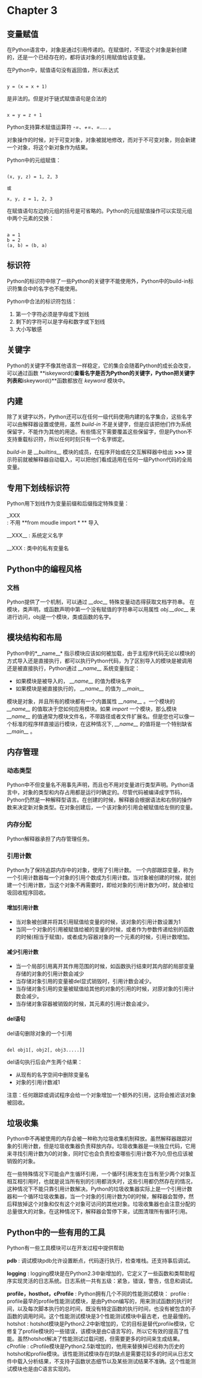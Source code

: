 # Chapter 3

## 变量赋值

在Python语言中，对象是通过引用传递的。在赋值时，不管这个对象是新创建的，还是一个已经存在的，都将该对象的引用赋值给该变量。

在Python中，赋值语句没有返回值，所以表达式

~~~

y = (x = x + 1)

~~~

是非法的。但是对于链式赋值语句是合法的

~~~

x = y = z + 1

~~~

Python支持算术赋值运算符 *-=、+=、\=.....* 。

对象操作的时候，对于可变对象，对象被就地修改，而对于不可变对象，则会新建一个对象，将这个新对象作为结果。

Python中的元组赋值：

~~~

(x, y, z) = 1, 2, 3

或

x, y, z = 1, 2, 3
~~~

在赋值语句左边的元组的括号是可省略的。Python的元组赋值操作可以实现元组中两个元素的交换：

~~~

a = 1
b = 2
(a, b) = (b, a)

~~~

## 标识符

Python的标识符中除了一些Python的关键字不能使用外，Python中的build-in标识符集合中的名字也不能使用。

Python中合法的标识符包括：

1) 第一个字符必须是字母或下划线
2) 剩下的字符可以是字母和数字或下划线
3) 大小写敏感

## 关键字

Python的关键字不像其他语言一样稳定，它的集合会随着Python的成长会改变，可以通过函数 **iskeyword()**查看名字是否为Python的关键字，Python把关键字列表和**iskeyword()**函数都放在 *keyword* 模块中。

## 内建

除了关键字以外，Python还可以在任何一级代码使用内建的名字集合，这些名字可以由解释器设置或使用，虽然 *build-in* 不是关键字，但是应该把他们作为系统保留字，不能作为其他的用途。有些情况下需要覆盖这些保留字，但是Python不支持重载标识符，所以任何时刻只有一个名字绑定。

*build-in* 是 *\_\_builtins\_\_* 模块的成员，在程序开始或在交互解释器中给出 **>>>** 提示符前就被解释器自动载入，可以把他们看成适用在任何一级Python代码的全局变量。

## 专用下划线标识符

Python用下划线作为变量前缀和后缀指定特殊变量：

\_XXX	
:   不用 **from moudle import * ** 导入

\_\_XXX\_\_
:   系统定义名字

\_\_XXX	
:   类中的私有变量名

## Python中的编程风格

### 文档

Python提供了一个机制，可以通过 *\_\_doc\_\_* 特殊变量动态得获取文档字符串。
在模块，类声明，或函数声明中第一个没有赋值的字符串可以用属性 *obj.\_\_doc\_\_* 来进行访问，obj是一个模块，类或函数的名字。

## 模块结构和布局

Python中的*\_\_name\_\_* 指示模块应该如何被加载，由于主程序代码无论以模块的方式导入还是直接执行，都可以执行Python代码，为了区别导入的模块是被调用还是被直接执行，Python通过 *\_\_name\_\_* 系统变量指定：

* 如果模块是被导入的， *\_\_name\_\_* 的值为模块名字
* 如果模块是被直接执行的， *\_\_name\_\_* 的值为 *\_\_main\_\_*

模块是对象，并且所有的模块都有一个内置属性 *\_\_name\_\_* 。一个模块的 *\_\_name\_\_*  的值取决于您如何应用模块。如果 *import* 一个模块，那么模块 *\_\_name\_\_*  的值通常为模块文件名，不带路径或者文件扩展名。但是您也可以像一个标准的程序样直接运行模块，在这种情况下, *\_\_name\_\_* 的值将是一个特别缺省 *\_\_main\_\_* 。

## 内存管理

### 动态类型

Python中不但变量名不用事先声明，而且也不用对变量进行类型声明。Python语言中，对象的类型和内存占用都是运行时确定的。尽管代码被编译成字节码，Python仍然是一种解释型语言。在创建的时候，解释器会根据语法和右侧的操作数来决定新对象类型。在对象创建后，一个该对象的引用会被赋值给左侧的变量。

### 内存分配

Python解释器承担了内存管理任务。

### 引用计数

Python为了保持追踪内存中的对象，使用了引用计数。
一个内部跟踪变量，称为一个引用计数器每一个对象的引用个数成为引用计数。当对象被创建的时候，就创建一个引用计数，当这个对象不再需要时，即给对象的引用计数为0时，就会被垃圾回收程序回收。

#### 增加引用计数

* 当对象被创建并将其引用赋值给变量的时候，该对象的引用计数设置为1
* 当同一个对象的引用被赋值给被的变量的时候，或者作为参数传递给别的函数的时候(相当于赋值)，或者成为容器对象的一个元素的时候，引用计数增加。

#### 减少引用计数

* 当一个局部引用离开其作用范围的时候，如函数执行结束时其内部的局部变量存储的对象的引用计数会减少
* 当存储对象引用的变量被del显式销毁时，引用计数会减少。
* 当存储对象引用的变量被赋值给其他的对象的引用的时候，对原对象的引用计数会减少。
* 当存储对象容器被销毁的时候，其元素的引用计数会减少。

#### del语句

del语句删除对象的一个引用

~~~

del obj1[, obj2[, obj3.....]]

~~~

del语句执行后会产生两个结果：

* 从现有的名字空间中删除变量名
* 对象的引用计数减1

注意：任何跟踪或调试程序会给一个对象增加一个额外的引用，这将会推迟该对象被回收。


## 垃圾收集

Python中不再被使用的内存会被一种称为垃圾收集机制释放。虽然解释器跟踪对象的引用计数，但是垃圾收集器负责释放内存。垃圾收集器是一块独立代码，它用来寻找引用计数为0的对象，同时它也会负责检查哪些引用计数不为0,但也应该被销毁的对象。

在一些特殊情况下可能会产生循环引用，一个循环引用发生在当有至少两个对象互相互相引用时，也就是说当所有别的引用都消失时，这些引用都仍然存在的情况，这种情况下不能只靠引用计数解决。Python的垃圾收集器实际上是一个引用计数器和一个循环垃圾收集器，当一个对象的引用计数为0的时候，解释器会暂停，然后释放掉这个对象和仅有这个对象可访问的其他对象。垃圾收集器也会注意分配的总量很大的对象。在这种情况下，解释器会暂停下来，试图清理所有循环引用。

## Python中的一些有用的工具

Python有一些工具模块可以在开发过程中提供帮助

**pdb**
:   调试模块pdb允许设置断点，代码逐行执行，检查堆栈。还支持事后调试。

**logging**
:   logging模块是在Python2.3中新增加的，它定义了一些函数和类帮助程序实现灵活的日志系统。日志系统一共有五级：紧急，错误，警告，信息和调试。

**profile，hosthot，cProfile**
:   Python拥有几个不同的性能测试模块：
    profile
    :				profile最早的profile性能测试模块，是由Python编写的，用来测试函数的执行时间，以及每次脚本执行的总时间，既没有特定函数的执行时间，也没有被包含的子函数的调用时间。这个性能测试模块是3个性能测试模块中最古老，也是最慢的。
    hotshot
    :   hotshot模块是Python2.2中新增加的，它的目标是替代profile模块，它修复了profile模块的一些错误，该模块是由C语言写的，所以它有效的提高了性能。虽然hotshot解决了性能测试过载问题，但需要更多的时间来生成结果。
    cProfile
    :   cProfile模块是Python2.5新增加的，他用来替换掉已经称为历史的hotshot和profile模块。该性能测试模块存在的缺点是需要花较多的时间从日志文件中载入分析结果，不支持子函数状态细节以及某些测试结果不准确。这个性能测试模块也是由C语言实现的。
